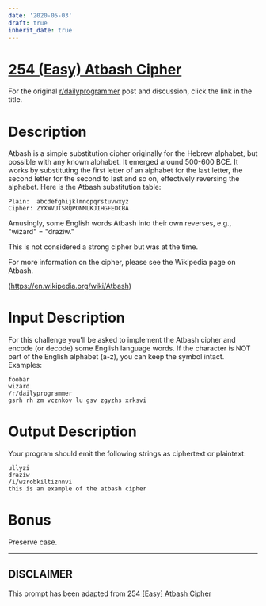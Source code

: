 ```yaml
---
date: '2020-05-03'
draft: true
inherit_date: true
---
```


# [254 (Easy) Atbash Cipher](https://www.reddit.com/r/dailyprogrammer/comments/45w6ad/20160216_challenge_254_easy_atbash_cipher/)

For the original [r/dailyprogrammer](https://www.reddit.com/r/dailyprogrammer/) post and discussion, click the link in the title.

# Description
Atbash is a simple substitution cipher originally for the Hebrew alphabet, but possible with any known alphabet. It emerged around 500-600 BCE. It works by substituting the first letter of an alphabet for the last letter, the second letter for the second to last and so on, effectively reversing the alphabet. Here is the Atbash substitution table:


```
Plain:  abcdefghijklmnopqrstuvwxyz
Cipher: ZYXWVUTSRQPONMLKJIHGFEDCBA
```
Amusingly, some English words Atbash into their own reverses, e.g., "wizard" = "draziw."

This is not considered a strong cipher but was at the time. 

For more information on the cipher, please see the Wikipedia page on Atbash. 

(https://en.wikipedia.org/wiki/Atbash)
# Input Description
For this challenge you'll be asked to implement the Atbash cipher and encode (or decode) some English language words. If the character is NOT part of the English alphabet (a-z), you can keep the symbol intact. Examples:


```
foobar
wizard
/r/dailyprogrammer
gsrh rh zm vcznkov lu gsv zgyzhs xrksvi
```
# Output Description
Your program should emit the following strings as ciphertext or plaintext:


```
ullyzi
draziw
/i/wzrobkiltiznnvi
this is an example of the atbash cipher
```
# Bonus
Preserve case. 


----
## **DISCLAIMER**
This prompt has been adapted from [254 [Easy] Atbash Cipher](https://www.reddit.com/r/dailyprogrammer/comments/45w6ad/20160216_challenge_254_easy_atbash_cipher/
)
